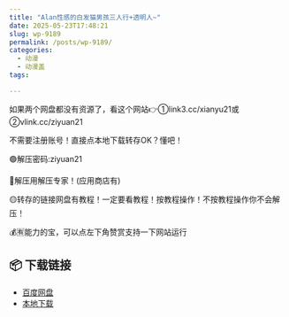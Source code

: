 ```yaml
---
title: "Alan性感的白发猫男孩三人行+透明人~"
date: 2025-05-23T17:48:21
slug: wp-9189
permalink: /posts/wp-9189/
categories:
  - 动漫
  - 动漫盖
tags:

---
```


如果两个网盘都没有资源了，看这个网站👉①link3.cc/xianyu21或②vlink.cc/ziyuan21

不需要注册账号！直接点本地下载转存OK？懂吧！

🟢解压密码:ziyuan21

🔵解压用解压专家！(应用商店有)

🟡转存的链接网盘有教程！一定要看教程！按教程操作！不按教程操作你不会解压！

💰🈶能力的宝，可以点左下角赞赏支持一下网站运行

## 📦 下载链接
- [百度网盘](https://blziyuan21.com/pay-download/9189?key=9836e93191&down_id=0)
- [本地下载](https://blziyuan21.com/pay-download/9189?key=9836e93191&down_id=1)

